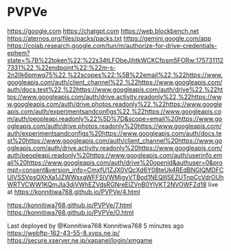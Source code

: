 # PVPVe
https://google.com https://chatgpt.com
https://web.blockbench.net
https://aternos.org/files/packs/packs.txt
https://gemini.google.com/app
https://colab.research.google.com/tun/m/authorize-for-drive-credentials-ephem?state=%7B%22token%22:%22s34tLFObeJjhtkWCKCfpsm5FORw:1757311127331%22,%22endpoint%22:%22m-s-2n2llk6pmwq75%22,%22scopes%22:%5B%22email%22,%22https://www.googleapis.com/auth/client_channel%22,%22https://www.googleapis.com/auth/docs.test%22,%22https://www.googleapis.com/auth/drive%22,%22https://www.googleapis.com/auth/drive.activity.readonly%22,%22https://www.googleapis.com/auth/drive.photos.readonly%22,%22https://www.googleapis.com/auth/experimentsandconfigs%22,%22https://www.googleapis.com/auth/peopleapi.readonly%22%5D%7D&scope=email%20https://www.googleapis.com/auth/drive.photos.readonly%20https://www.googleapis.com/auth/experimentsandconfigs%20https://www.googleapis.com/auth/docs.test%20https://www.googleapis.com/auth/client_channel%20https://www.googleapis.com/auth/drive.activity.readonly%20https://www.googleapis.com/auth/peopleapi.readonly%20https://www.googleapis.com/auth/userinfo.email%20https://www.googleapis.com/auth/drive%20openid&authuser=0&prompt=consent&version_info=CmxfU1ZJX0VQcXd6Y08teUk4REdBNGlQMDFCUlVSSVpsOXhXa1JZWWsxaWFFSlVWMjgyVTBod1NEQlllSEZUTnpCcVdrOUhWRTVCWW1KQmJIa3djVWhEZVdsRGNreElZVnB0YlVKT2NVOWFZd18
live at https://konnitiwa768.github.io/PVPVe/4.html

https://konnitiwa768.github.io/PVPVe/7.html
https://konnitiwa768.github.io/PVPVe/O.html

Last deployed by @Konnitiwa768 Konnitiwa768 5 minutes ago
https://webftp-162-43-55-8.xvps.ne.jp/
https://secure.xserver.ne.jp/xapanel/login/xmgame
